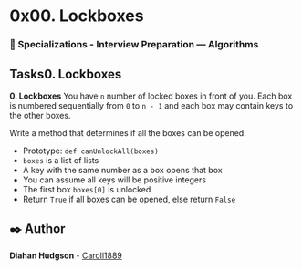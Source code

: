 # 0x00. Lockboxes
### :open_file_folder: Specializations - Interview Preparation ― Algorithms

## Tasks0. Lockboxes 

**0. Lockboxes**
You have `n` number of locked boxes in front of you. Each box is numbered sequentially from `0` to `n - 1` and each box may contain keys to the other boxes.

Write a method that determines if all the boxes can be opened.

* Prototype: `def canUnlockAll(boxes)`
* `boxes` is a list of lists
* A key with the same number as a box opens that box
* You can assume all keys will be positive integers
* The first box `boxes[0]` is unlocked
* Return `True` if all boxes can be opened, else return `False`

## :black_nib: Author 
**Diahan Hudgson**  -  [Caroll1889](https://github.com/Caroll1889)